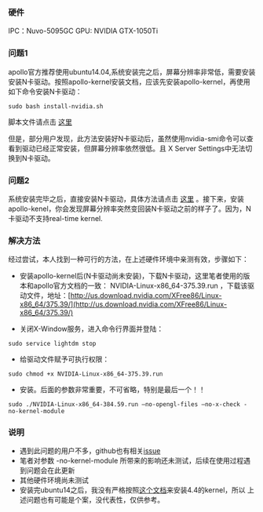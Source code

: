 ### 硬件
IPC：Nuvo-5095GC
GPU: NVIDIA GTX-1050Ti

### 问题1
apollo官方推荐使用ubuntu14.04,系统安装完之后，屏幕分辨率非常低，需要安装安装N卡驱动。按照apollo-kernel安装文档，应该先安装apollo-kernel，再使用如下命令安装N卡驱动：

```
sudo bash install-nvidia.sh
```
脚本文件请点击 [这里](https://github.com/ApolloAuto/apollo-kernel/blob/master/linux/install-nvidia.sh)

但是，部分用户发现，此方法安装好N卡驱动后，虽然使用nvidia-smi命令可以查看到驱动已经正常安装，但屏幕分辨率依然很低。且 X Server Settings中无法切换到N卡驱动。

### 问题2 
系统安装完毕之后，直接安装N卡驱动，具体方法请点击 [这里](https://blog.csdn.net/CosmosHua/article/details/76644029) 。接下来，安装apollo-kenel，你会发现屏幕分辨率突然变回装N卡驱动之前的样子了。因为，N卡驱动不支持real-time kernel. 
### 解决方法
经过尝试，本人找到一种可行的方法，在上述硬件环境中亲测有效，步骤如下：
- 安装apollo-kernel后(N卡驱动尚未安装)，下载N卡驱动，这里笔者使用的版本和apollo官方文档的一致：
NVIDIA-Linux-x86_64-375.39.run  ，下载该驱动文件，地址：[http://us.download.nvidia.com/XFree86/Linux-x86_64/375.39/](http://us.download.nvidia.com/XFree86/Linux-x86_64/375.39/)

- 关闭X-Window服务，进入命令行界面并登陆：
```
sudo service lightdm stop
```
- 给驱动文件赋予可执行权限：

```
sudo chmod +x NVIDIA-Linux-x86_64-375.39.run
```

- 安装。后面的参数非常重要，不可省略，特别是最后一个！！

```
sudo ./NVIDIA-Linux-x86_64-384.59.run –no-opengl-files –no-x-check -no-kernel-module
```
### 说明
- 遇到此问题的用户不多，github也有相关[issue](https://github.com/ApolloAuto/apollo/issues/1872)
- 笔者对参数 -no-kernel-module 所带来的影响还未测试，后续在使用过程遇到问题会在此更新
- 其他硬件环境尚未测试
- 安装完ubuntu14之后，我没有严格按照[这个文档](https://github.com/ApolloAuto/apollo/blob/master/docs/specs/Software_and_Kernel_Installation_guide.md)来安装4.4的kernel，所以 上述问题也有可能是个案，没代表性，仅供参考。
